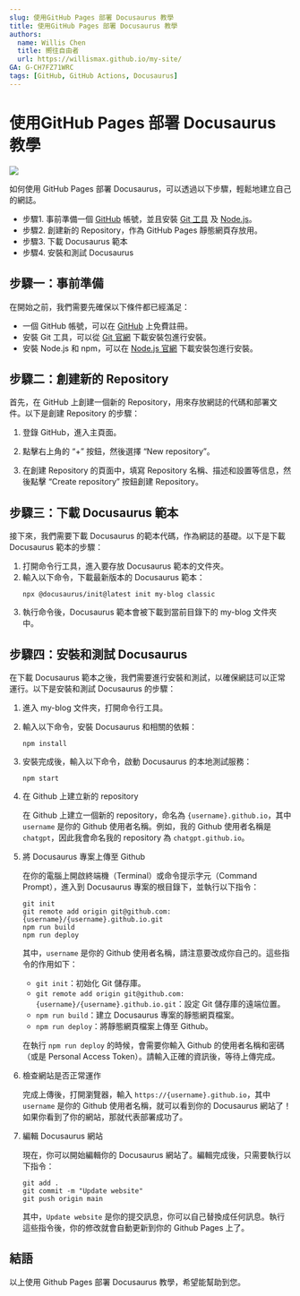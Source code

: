```yaml
---
slug: 使用GitHub Pages 部署 Docusaurus 教學
title: 使用GitHub Pages 部署 Docusaurus 教學
authors:
  name: Willis Chen
  title: 嚮往自由者
  url: https://willismax.github.io/my-site/
GA: G-CH7FZ71WRC
tags: [GitHub, GitHub Actions, Docusaurus]
---
```


# 使用GitHub Pages 部署 Docusaurus 教學
![](https://hackmd.io/_uploads/ryKZyWv1h.png)

如何使用 GitHub Pages 部署 Docusaurus，可以透過以下步驟，輕鬆地建立自己的網誌。

- 步驟1. 事前準備一個 [GitHub](https://github.com/) 帳號，並且安裝 [Git 工具](https://git-scm.com/downloads) 及 [Node.js](https://nodejs.org/)。
- 步驟2. 創建新的 Repository，作為 GitHub Pages 靜態網頁存放用。
- 步驟3. 下載 Docusaurus 範本
- 步驟4. 安裝和測試 Docusaurus



步驟一：事前準備
----

在開始之前，我們需要先確保以下條件都已經滿足：

-   一個 GitHub 帳號，可以在 [GitHub](https://github.com/) 上免費註冊。
-   安裝 Git 工具，可以從 [Git 官網](https://git-scm.com/downloads) 下載安裝包進行安裝。
-   安裝 Node.js 和 npm，可以在 [Node.js 官網](https://nodejs.org/) 下載安裝包進行安裝。

步驟二：創建新的 Repository
-------------------

首先，在 GitHub 上創建一個新的 Repository，用來存放網誌的代碼和部署文件。以下是創建 Repository 的步驟：

1.  登錄 GitHub，進入主頁面。
    
2.  點擊右上角的 “+” 按鈕，然後選擇 “New repository”。
    
3.  在創建 Repository 的頁面中，填寫 Repository 名稱、描述和設置等信息，然後點擊 “Create repository” 按鈕創建 Repository。
    

步驟三：下載 Docusaurus 範本
--------------------

接下來，我們需要下載 Docusaurus 的範本代碼，作為網誌的基礎。以下是下載 Docusaurus 範本的步驟：

1.  打開命令行工具，進入要存放 Docusaurus 範本的文件夾。
2.  輸入以下命令，下載最新版本的 Docusaurus 範本：
    ```
    npx @docusaurus/init@latest init my-blog classic
    ``` 
3.  執行命令後，Docusaurus 範本會被下載到當前目錄下的 my-blog 文件夾中。

步驟四：安裝和測試 Docusaurus
--------------------

在下載 Docusaurus 範本之後，我們需要進行安裝和測試，以確保網誌可以正常運行。以下是安裝和測試 Docusaurus 的步驟：

1.  進入 my-blog 文件夾，打開命令行工具。
    
2.  輸入以下命令，安裝 Docusaurus 和相關的依賴：
    ```
    npm install
    ```
3.  安裝完成後，輸入以下命令，啟動 Docusaurus 的本地測試服務：
    ```
    npm start
    ```
4.  在 Github 上建立新的 repository
    
    在 Github 上建立一個新的 repository，命名為 `{username}.github.io`，其中 `username` 是你的 Github 使用者名稱。例如，我的 Github 使用者名稱是 `chatgpt`，因此我會命名我的 repository 為 `chatgpt.github.io`。

5.  將 Docusaurus 專案上傳至 Github

    在你的電腦上開啟終端機（Terminal）或命令提示字元（Command Prompt），進入到 Docusaurus 專案的根目錄下，並執行以下指令：
    ```
    git init
    git remote add origin git@github.com:{username}/{username}.github.io.git
    npm run build
    npm run deploy
    ``` 

    其中，`username` 是你的 Github 使用者名稱，請注意要改成你自己的。這些指令的作用如下：

    -   `git init`：初始化 Git 儲存庫。
    -   `git remote add origin git@github.com:{username}/{username}.github.io.git`：設定 Git 儲存庫的遠端位置。
    -   `npm run build`：建立 Docusaurus 專案的靜態網頁檔案。
    -   `npm run deploy`：將靜態網頁檔案上傳至 Github。

    在執行 `npm run deploy` 的時候，會需要你輸入 Github 的使用者名稱和密碼（或是 Personal Access Token）。請輸入正確的資訊後，等待上傳完成。

8.  檢查網站是否正常運作

    完成上傳後，打開瀏覽器，輸入 `https://{username}.github.io`，其中 `username` 是你的 Github 使用者名稱，就可以看到你的 Docusaurus 網站了！如果你看到了你的網站，那就代表部署成功了。

9.  編輯 Docusaurus 網站

    現在，你可以開始編輯你的 Docusaurus 網站了。編輯完成後，只需要執行以下指令：
    ```
    git add .
    git commit -m "Update website"
    git push origin main
    ``` 

    其中，`Update website` 是你的提交訊息，你可以自己替換成任何訊息。執行這些指令後，你的修改就會自動更新到你的 Github Pages 上了。

## 結語

以上使用 Github Pages 部署 Docusaurus 教學，希望能幫助到您。

